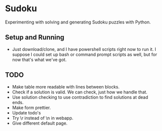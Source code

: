 # Sudoku
Experimenting with solving and generating Sudoku puzzles with Python.

## Setup and Running
* Just download/clone, and I have powershell scripts right now to run it. I suppose I could set up bash or command prompt scripts as well, but for now that's what we've got.

## TODO
* Make table more readable with lines between blocks.
* Check if a solution is valid. We can check, just how we handle that.
* Use solution checking to use contradiction to find solutions at dead ends.
* Make form prettier.
* Update todo's
* Try \r instead of \n in webapp.
* Give different default page.